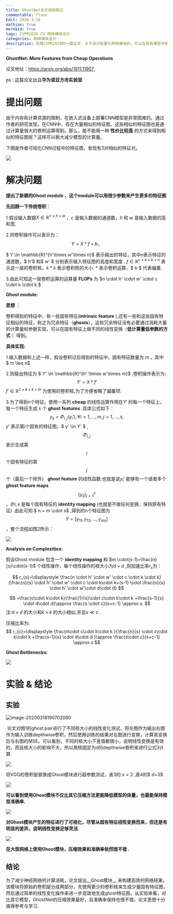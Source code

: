 ```yaml
---
title: GhostNet论文阅读笔记
commentable: flase
Edit: 2020-3-18
mathjax: true
mermaid: true
tags: CVPR2020 CV 网络模块设计
categories: 网络模块设计
description: 这是CVPR2020的一篇论文，关于设计轻量化网络模块的，可以在现有模型中即插即用。like a [link](https://code-conquer.github.io).
---
```


**GhostNet: More Features from Cheap Operations**

论文地址：<a href="https://arxiv.org/abs/1911.11907">https://arxiv.org/abs/1911.11907 </a>

ps : 这篇论文出自**华为诺亚方舟实验室**

# 提出问题

由于内存和计算资源的限制，在嵌入式设备上部署CNN模型是非常困难的。通过作者的研究发现，在CNN中，存在大量相似的特征图，这些相似的特征图也是通过计算量很大的卷积运算得到。那么，能不能用一种 __性价比较高__ 的方式来得到相似的特征图呢？这样可以极大减少模型的计算量。

下图是作者可视化CNN过程中的特征图，发现有3对相似的特征对。

<img src="https://github.com/code-conquer/code-conquer.github.io/raw/master/_posts/2020-3-18-GhostNet/01.png">



# 解决问题 

__提出了新颖的Ghost module ，这个module可以用很少参数来产生更多的特征图__

__先回顾一下传统卷积__：

1.假设输入数据$X\in \mathbb{R}^{c\times h\times w}$ ，$c$ 是输入数据的通道数，$h$ 和 $w$ 是输入数据的高和宽.

2.则卷积操作可以表示为：
$$
Y=X*f+b，
$$

$ Y \in \mathbb{R}^{h'\times w'\times n}$ 表示输出的特征，其中n表示特征的通道数，$ h'$ 和$ w' $ 分别表示输入特征图的高度和宽度 . $f \in \mathbb{R}^{c \times k\times k \times n}$ 表示这一层的卷积核，$k*k$ 表示卷积核的大小.  $*$ 表示卷积运算，$ b $  代表偏置.

3.由此可知这一层卷积运算的运算量 __FLOPs__   为 $n \cdot h' \cdot w' \cdot c \cdot k \cdot k $ 



__Ghost module:__

__思想__ ：

卷积得到的特征中，有一些固有特征(__intrinsic feature__ ),还有一些和这些固有特征相似的特征，称之为冗余特征（__ghosts__），这些冗余特征没有必要通过消耗大量的计算量和参数实现，可以在固有特征上做不同的线性变换（__低计算量低参数的方式__ ）得到。

__具体实现:__ 

1.输入数据和上述一样，假设卷积过后得到的特征中，固有特征数量为 $m$ ，其中 $ m \leq n$  

2.则输出特征为 $ Y' \in  \mathbb{R}^{h' \times w'\times m}$  ,卷积操作表示为: 
$$
Y' = X * f'
$$
$f' \in \mathbb{R}^{c \times k \times k \times m}$ 为使用的卷积核,为了方便省略了偏置项.

3.为了得到n个特征，使用一系列  **cheap**  的线性运算作用在$Y'$ 的每一个特征上， 每一个特征生成 $s$ 个 __ghost features__  .具体公式如下：
$$
y _ {ij} = \Phi _ {i,j}(y _ {i}'), \forall i =1,...,m,  j=1,...,s,
$$
$y'$ 表示第i个固有的特征图，$ y' \in Y' $ ,$$\Phi  _{i,j}$$ 表示生成第$$i$$ 个固有特征的第$$j$$ 个（最后一个除外） __ghost feature__ 的线性函数.也就是说$y_i'$ 能够有一个或者多个 __ghost feature maps__  $$\{y _ {ij}\} _ {j=1}^{s}$$ ，$\Phi{i,s}$ 是每个固有特征的 __identity mapping__  (也就是不做任何变换，保持原有特征) .由此可知:$ n = m \cdot s$ ,得到的n个特征图为$$Y = [y_{11},y_{12},...,y_{ms}] $$ ，整个流程如图2所示：

<img src="https://github.com/code-conquer/code-conquer.github.io/raw/master/_posts/2020-3-18-GhostNet/02.png">



__Analysis on Complexities:__ 

假设Ghost module 包含一个 __identity mapping__  和 $m \cdot(s-1)=\frac{n}{s}\cdot(s-1)$  个线性操作，每个线性操作的核大小为$d \times d$ ,则加速比率$r_s$为：

$$
r_{s}=\displaystyle \frac{n \cdot h' \cdot w' \cdot c \cdot k \cdot k}{\frac{n}{s} \cdot h' \cdot w' \cdot c \cdot k\cdot k+(s-1) \cdot \frac{n}{s} \cdot h' \cdot w'\cdot d\cdot d}
$$

$$
=\frac{c\cdot k\cdot k}{\frac{1}{s}\cdot c\cdot k\cdot k +\frac{s-1}{s} \cdot d\cdot d}\approx \frac{s \cdot c}{s+c-1} \approx s.
$$
注:$d \times d$ 的大小和$k \times k$  的大小相似,并且$s \ll c$ .

压缩比率为:
$$
r_{c}=\displaystyle \frac{n\cdot c\cdot k\cdot k }{\frac{n}{s} \cdot c\cdot k\cdot k +\frac{s-1}{s} \cdot d\cdot d }\approx \frac{s\cdot c}{s+c-1} \approx s
$$


__Ghost Bottlenecks:__

<img src="https://github.com/code-conquer/code-conquer.github.io/raw/master/_posts/2020-3-18-GhostNet/03.png">



# 实验 & 结论

## 实验 

![image-20200318190702060](C:\Users\6\AppData\Roaming\Typora\typora-user-images\image-20200318190702060.png)

​       论文对图1的ghost pair进行了不同核大小的线性变化测试，将左图作为输出右图作为输入训练depthwise卷积，然后使用训练的结果对左图进行变换，计算其变换后与右图的MSE。可以看到，不同的核大小下差值都很小，说明线性变换是有效的，而且核大小的影响不大，所以用核固定为d的depthwise卷积来进行公式3计算.

<img src="https://github.com/code-conquer/code-conquer.github.io/raw/master/_posts/2020-3-18-GhostNet/04.png">

将VGG的卷积层替换成Ghost模块进行超参数测试，表3的 $s=2$  ,表4的$ d=3$ 

<img src="https://github.com/code-conquer/code-conquer.github.io/raw/master/_posts/2020-3-18-GhostNet/05.png">

__可以看到使用Ghost模块不仅比其它压缩方法更能降低模型的体量，也最能保持模型准确率.__

<img src="https://github.com/code-conquer/code-conquer.github.io/raw/master/_posts/2020-3-18-GhostNet/06.png">

 __对Ghost模块产生的特征进行了可视化，尽管从固有特征线性变换而来，但还是有明显的差异，说明线性变换足够灵活.__ 

<img src="https://github.com/code-conquer/code-conquer.github.io/raw/master/_posts/2020-3-18-GhostNet/07.png">

**在大型网络上使用Ghost模块，压缩效果和准确率依然很不错 .**



## 结论

为了减少神经网络的计算消耗，论文提出__Ghost模块__ 来构建高效的网络结果。该模块将原始的卷积层分成两部分，先使用更少的卷积核来生成少量固有特征图，然后通过简单的线性变化操作来进一步高效地生成ghost特征图。从实验来看，对比其它模型，GhostNet的压缩效果最好，且准确率保持也很不错，论文思想十分值得参考与学习.
